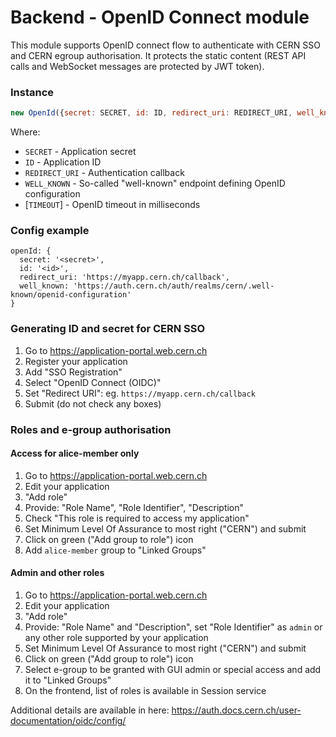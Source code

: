 # Backend - OpenID Connect module
This module supports OpenID connect flow to authenticate with CERN SSO and CERN egroup authorisation.
It protects the static content (REST API calls and WebSocket messages are protected by JWT token).

### Instance
```js
new OpenId({secret: SECRET, id: ID, redirect_uri: REDIRECT_URI, well_known: WELL_KNOWN[, timeout: TIMEOUT});
```
Where:
   * `SECRET` - Application secret
   * `ID` - Application ID
   * `REDIRECT_URI` - Authentication callback
   * `WELL_KNOWN` - So-called "well-known" endpoint defining OpenID configuration
   * [`TIMEOUT`] - OpenID timeout in milliseconds

### Config example
```
openId: {
  secret: '<secret>',
  id: '<id>',
  redirect_uri: 'https://myapp.cern.ch/callback',
  well_known: 'https://auth.cern.ch/auth/realms/cern/.well-known/openid-configuration'
}
```

### Generating ID and secret for CERN SSO
1. Go to https://application-portal.web.cern.ch
2. Register your application
3. Add "SSO Registration"
4. Select "OpenID Connect (OIDC)"
5. Set "Redirect URI": eg. `https://myapp.cern.ch/callback`
6. Submit (do not check any boxes)

### Roles and e-group authorisation

#### Access for alice-member only
1. Go to https://application-portal.web.cern.ch
2. Edit your application
3. "Add role"
4. Provide: "Role Name", "Role Identifier", "Description"
5. Check "This role is required to access my application"
6. Set Minimum Level Of Assurance to most right ("CERN") and submit
7. Click on green ("Add group to role") icon
8. Add `alice-member` group to "Linked Groups"

#### Admin and other roles
1. Go to https://application-portal.web.cern.ch
2. Edit your application
3. "Add role"
4. Provide: "Role Name" and "Description", set "Role Identifier" as `admin` or any other role supported by your application
5. Set Minimum Level Of Assurance to most right ("CERN") and submit
6. Click on green ("Add group to role") icon
7. Select e-group to be granted with GUI admin or special access and add it to "Linked Groups"
8. On the frontend, list of roles is available in Session service


Additional details are available in here: https://auth.docs.cern.ch/user-documentation/oidc/config/
